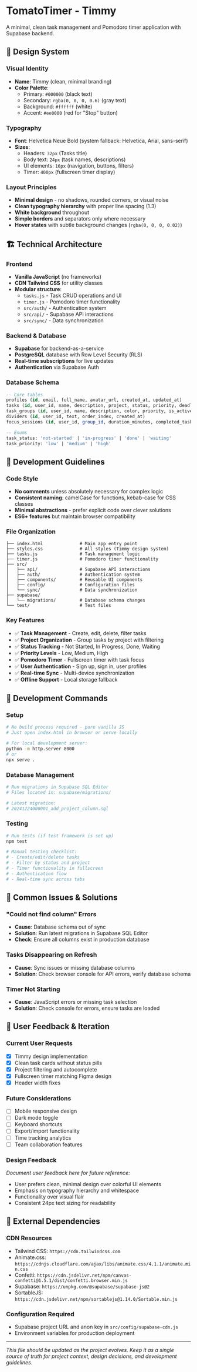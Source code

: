 # TomatoTimer - Timmy

A minimal, clean task management and Pomodoro timer application with Supabase backend.

## 🎨 Design System

### **Visual Identity**
- **Name**: Timmy (clean, minimal branding)
- **Color Palette**: 
  - Primary: `#000000` (black text)
  - Secondary: `rgba(0, 0, 0, 0.6)` (gray text)
  - Background: `#ffffff` (white)
  - Accent: `#ee0000` (red for "Stop" button)

### **Typography**
- **Font**: Helvetica Neue Bold (system fallback: Helvetica, Arial, sans-serif)
- **Sizes**:
  - Headers: `32px` (Tasks title)
  - Body text: `24px` (task names, descriptions)
  - UI elements: `16px` (navigation, buttons, filters)
  - Timer: `400px` (fullscreen timer display)

### **Layout Principles**
- **Minimal design** - no shadows, rounded corners, or visual noise
- **Clean typography hierarchy** with proper line spacing (1.3)
- **White background** throughout
- **Simple borders** and separators only where necessary
- **Hover states** with subtle background changes (`rgba(0, 0, 0, 0.02)`)

## 🏗️ Technical Architecture

### **Frontend**
- **Vanilla JavaScript** (no frameworks)
- **CDN Tailwind CSS** for utility classes
- **Modular structure**:
  - `tasks.js` - Task CRUD operations and UI
  - `timer.js` - Pomodoro timer functionality
  - `src/auth/` - Authentication system
  - `src/api/` - Supabase API interactions
  - `src/sync/` - Data synchronization

### **Backend & Database**
- **Supabase** for backend-as-a-service
- **PostgreSQL** database with Row Level Security (RLS)
- **Real-time subscriptions** for live updates
- **Authentication** via Supabase Auth

### **Database Schema**
```sql
-- Core tables
profiles (id, email, full_name, avatar_url, created_at, updated_at)
tasks (id, user_id, name, description, project, status, priority, deadline, order_index, created_at, updated_at)
task_groups (id, user_id, name, description, color, priority, is_active, order_index, created_at, updated_at)
dividers (id, user_id, text, order_index, created_at)
focus_sessions (id, user_id, group_id, duration_minutes, completed_tasks, notes, started_at, completed_at)

-- Enums
task_status: 'not-started' | 'in-progress' | 'done' | 'waiting'
task_priority: 'low' | 'medium' | 'high'
```

## 🔧 Development Guidelines

### **Code Style**
- **No comments** unless absolutely necessary for complex logic
- **Consistent naming**: camelCase for functions, kebab-case for CSS classes
- **Minimal abstractions** - prefer explicit code over clever solutions
- **ES6+ features** but maintain browser compatibility

### **File Organization**
```
├── index.html              # Main app entry point
├── styles.css              # All styles (Timmy design system)
├── tasks.js                # Task management logic
├── timer.js                # Pomodoro timer functionality
├── src/
│   ├── api/                # Supabase API interactions
│   ├── auth/               # Authentication system
│   ├── components/         # Reusable UI components
│   ├── config/             # Configuration files
│   └── sync/               # Data synchronization
├── supabase/
│   └── migrations/         # Database schema changes
└── test/                   # Test files
```

### **Key Features**
- ✅ **Task Management** - Create, edit, delete, filter tasks
- ✅ **Project Organization** - Group tasks by project with filtering
- ✅ **Status Tracking** - Not Started, In Progress, Done, Waiting
- ✅ **Priority Levels** - Low, Medium, High
- ✅ **Pomodoro Timer** - Fullscreen timer with task focus
- ✅ **User Authentication** - Sign up, sign in, user profiles
- ✅ **Real-time Sync** - Multi-device synchronization
- ✅ **Offline Support** - Local storage fallback

## 🚀 Development Commands

### **Setup**
```bash
# No build process required - pure vanilla JS
# Just open index.html in browser or serve locally

# For local development server:
python -m http.server 8000
# or
npx serve .
```

### **Database Management**
```bash
# Run migrations in Supabase SQL Editor
# Files located in: supabase/migrations/

# Latest migration:
# 20241224000001_add_project_column.sql
```

### **Testing**
```bash
# Run tests (if test framework is set up)
npm test

# Manual testing checklist:
# - Create/edit/delete tasks
# - Filter by status and project
# - Timer functionality in fullscreen
# - Authentication flow
# - Real-time sync across tabs
```

## 🐛 Common Issues & Solutions

### **"Could not find column" Errors**
- **Cause**: Database schema out of sync
- **Solution**: Run latest migrations in Supabase SQL Editor
- **Check**: Ensure all columns exist in production database

### **Tasks Disappearing on Refresh**
- **Cause**: Sync issues or missing database columns
- **Solution**: Check browser console for API errors, verify database schema

### **Timer Not Starting**
- **Cause**: JavaScript errors or missing task selection
- **Solution**: Check console for errors, ensure tasks are loaded

## 📝 User Feedback & Iteration

### **Current User Requests**
- [x] Timmy design implementation
- [x] Clean task cards without status pills
- [x] Project filtering and autocomplete
- [x] Fullscreen timer matching Figma design
- [x] Header width fixes

### **Future Considerations**
- [ ] Mobile responsive design
- [ ] Dark mode toggle
- [ ] Keyboard shortcuts
- [ ] Export/import functionality
- [ ] Time tracking analytics
- [ ] Team collaboration features

### **Design Feedback**
*Document user feedback here for future reference:*
- User prefers clean, minimal design over colorful UI elements
- Emphasis on typography hierarchy and whitespace
- Functionality over visual flair
- Consistent 24px text sizing for readability

## 🔗 External Dependencies

### **CDN Resources**
- Tailwind CSS: `https://cdn.tailwindcss.com`
- Animate.css: `https://cdnjs.cloudflare.com/ajax/libs/animate.css/4.1.1/animate.min.css`
- Confetti: `https://cdn.jsdelivr.net/npm/canvas-confetti@1.5.1/dist/confetti.browser.min.js`
- Supabase: `https://unpkg.com/@supabase/supabase-js@2`
- SortableJS: `https://cdn.jsdelivr.net/npm/sortablejs@1.14.0/Sortable.min.js`

### **Configuration Required**
- Supabase project URL and anon key in `src/config/supabase-cdn.js`
- Environment variables for production deployment

---

*This file should be updated as the project evolves. Keep it as a single source of truth for project context, design decisions, and development guidelines.*